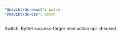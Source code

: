 ```yaml
---
"@navikt/ds-react": patch
"@navikt/ds-css": patch
---
```


Switch: Byttet success-farger med action npr checked

